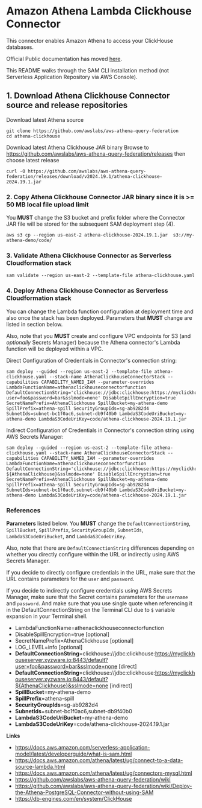 # Amazon Athena Lambda Clickhouse Connector

This connector enables Amazon Athena to access your ClickHouse databases. 

Official Public documentation has moved [here](https://docs.aws.amazon.com/athena/latest/ug/connectors-athena.html).

This README walks through the SAM CLI installation method (not Serverless Application Repository via AWS Console).

## 1. Download Athena Clickhouse Connector source and release repositories

Download latest Athena source
```
git clone https://github.com/awslabs/aws-athena-query-federation
cd athena-clickhouse
```

Download latest Athena Clickhouse JAR binary
Browse to https://github.com/awslabs/aws-athena-query-federation/releases then choose latest release
```
curl -O https://github.com/awslabs/aws-athena-query-federation/releases/download/v2024.19.1/athena-clickhouse-2024.19.1.jar
```

### 2. Copy Athena Clickhouse Connector JAR binary since it is >= 50 MB local file upload limit

You **MUST** change the S3 bucket and prefix folder where the Connector JAR file will be stored for the subsequent SAM deployment step (4).

```
aws s3 cp --region us-east-2 athena-clickhouse-2024.19.1.jar  s3://my-athena-demo/code/
```

### 3. Validate Athena Clickhouse Connector as Serverless Cloudformation stack

```
sam validate --region us-east-2 --template-file athena-clickhouse.yaml
```

### 4. Deploy Athena Clickhouse Connector as Serverless Cloudformation stack

You can change the Lambda function configuration at deployment time and also once the stack has been deployed.  Parameters that **MUST** change are listed in section below.

Also, note that you **MUST** create and configure VPC endpoints for S3 (and *optionally* Secrets Manager) because the Athena connector's Lambda function will be deployed within a VPC.

Direct Configuration of Credentials in Connector's connection string:
```
sam deploy --guided --region us-east-2 --template-file athena-clickhouse.yaml --stack-name AthenaClickhouseConnectorStack --capabilities CAPABILITY_NAMED_IAM --parameter-overrides LambdaFunctionName=athenaclickhouseconnectorfunction DefaultConnectionString='clickhouse://jdbc:clickhouse:https://myclickhouseserver.xyzware.io:8443/default?user=foo&password=bar&sslmode=none' DisableSpillEncryption=true SecretNamePrefix=AthenaClickhouse SpillBucket=my-athena-demo  SpillPrefix=athena-spill SecurityGroupIds=sg-ab9282d4 SubnetIds=subnet-bc1f0ac6,subnet-db9f40b0 LambdaS3CodeUriBucket=my-athena-demo LambdaS3CodeUriKey=code/athena-clickhouse-2024.19.1.jar
```

Indirect Configuration of Credentials in Connector's connection string using AWS Secrets Manager:
```
sam deploy --guided --region us-east-2 --template-file athena-clickhouse.yaml --stack-name AthenaClickhouseConnectorStack --capabilities CAPABILITY_NAMED_IAM --parameter-overrides LambdaFunctionName=athenaclickhouseconnectorfunction DefaultConnectionString='clickhouse://jdbc:clickhouse:https://myclickhouseserver.xyzware.io:8443/default?${AthenaClickhouse}&sslmode=none' DisableSpillEncryption=true SecretNamePrefix=AthenaClickhouse SpillBucket=my-athena-demo  SpillPrefix=athena-spill SecurityGroupIds=sg-ab9282d4 SubnetIds=subnet-bc1f0ac6,subnet-db9f40b0 LambdaS3CodeUriBucket=my-athena-demo LambdaS3CodeUriKey=code/athena-clickhouse-2024.19.1.jar
```
### References

**Parameters** listed below.  You **MUST** change the `DefaultConnectionString`, `SpillBucket`, `SpillPrefix`, `SecurityGroupIds`, `SubnetIds`, `LambdaS3CodeUriBucket`, and `LambdaS3CodeUriKey`.  

Also, note that there are `DefaultConnectionString` differences depending on whether you directly configure within the URL or indirectly using AWS Secrets Manager.

If you decide to directly configure credentials in the URL, make sure that the URL contains parameters for the `user` and `password`.

If you decide to indirectly configure credentials using AWS Secrets Manager, make sure that the Secret contains parameters for the `username` and `password`.  And make sure that you use single quote when referencing it in the DefaultConnectionString on the Terminal CLI due to `$` variable expansion in your Terminal shell.

* LambdaFunctionName=athenaclickhouseconnectorfunction
* DisableSpillEncryption=true [optional]
* SecretNamePrefix=AthenaClickhouse [optional]
* LOG_LEVEL=info [optional]
* **DefaultConnectionString**=clickhouse://jdbc:clickhouse:https://myclickhouseserver.xyzware.io:8443/default?user=foo&password=bar&sslmode=none [direct]
* **DefaultConnectionString**=clickhouse://jdbc:clickhouse:https://myclickhouseserver.xyzware.io:8443/default?${AthenaClickhouse}&sslmode=none [indirect]
* **SpillBucket**=my-athena-demo 
* **SpillPrefix**=athena-spill
* **SecurityGroupIds**=sg-ab9282d4
* **SubnetIds**=subnet-bc1f0ac6,subnet-db9f40b0 
* **LambdaS3CodeUriBucket**=my-athena-demo
* **LambdaS3CodeUriKey**=code/athena-clickhouse-2024.19.1.jar

**Links**
* https://docs.aws.amazon.com/serverless-application-model/latest/developerguide/what-is-sam.html
* https://docs.aws.amazon.com/athena/latest/ug/connect-to-a-data-source-lambda.html
* https://docs.aws.amazon.com/athena/latest/ug/connectors-mysql.html  
* https://github.com/awslabs/aws-athena-query-federation/wiki
* https://github.com/awslabs/aws-athena-query-federation/wiki/Deploy-the-Athena-PostgreSQL-Connector-without-using-SAM 
* https://db-engines.com/en/system/ClickHouse


